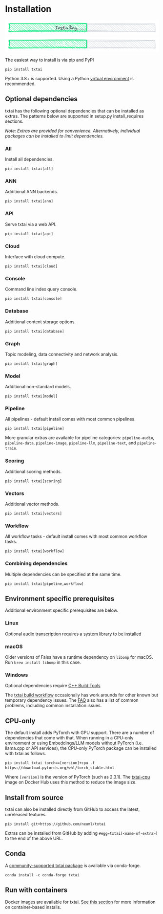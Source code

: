 # Installation

![install](images/install.png#only-light)
![install](images/install-dark.png#only-dark)

The easiest way to install is via pip and PyPI

```
pip install txtai
```

Python 3.8+ is supported. Using a Python [virtual environment](https://docs.python.org/3/library/venv.html) is recommended.

## Optional dependencies

txtai has the following optional dependencies that can be installed as extras. The patterns below are supported
in setup.py install_requires sections.

_Note: Extras are provided for convenience. Alternatively, individual packages can be installed to limit dependencies._

### All

Install all dependencies.

```
pip install txtai[all]
```

### ANN

Additional ANN backends.

```
pip install txtai[ann]
```

### API

Serve txtai via a web API.

```
pip install txtai[api]
```

### Cloud

Interface with cloud compute.

```
pip install txtai[cloud]
```

### Console

Command line index query console.

```
pip install txtai[console]
```

### Database

Additional content storage options.

```
pip install txtai[database]
```

### Graph

Topic modeling, data connectivity and network analysis.

```
pip install txtai[graph]
```

### Model

Additional non-standard models.

```
pip install txtai[model]
```

### Pipeline

All pipelines - default install comes with most common pipelines.

```
pip install txtai[pipeline]
```

More granular extras are available for pipeline categories: `pipeline-audio`, `pipeline-data`, `pipeline-image`, `pipeline-llm`, `pipeline-text`, and `pipeline-train`.

### Scoring

Additional scoring methods.

```
pip install txtai[scoring]
```

### Vectors

Additional vector methods.

```
pip install txtai[vectors]
```

### Workflow

All workflow tasks - default install comes with most common workflow tasks.

```
pip install txtai[workflow]
```

### Combining dependencies

Multiple dependencies can be specified at the same time.

```
pip install txtai[pipeline,workflow]
```

## Environment specific prerequisites

Additional environment specific prerequisites are below.

### Linux

Optional audio transcription requires a [system library to be installed](https://github.com/bastibe/python-soundfile#installation)

### macOS

Older versions of Faiss have a runtime dependency on `libomp` for macOS. Run `brew install libomp` in this case.

### Windows

Optional dependencies require [C++ Build Tools](https://visualstudio.microsoft.com/visual-cpp-build-tools/)

The [txtai build workflow](https://github.com/neuml/txtai/blob/master/.github/workflows/build.yml) occasionally has work arounds for other known but temporary dependency issues. The [FAQ](../faq) also has a list of common problems, including common installation issues.

## CPU-only

The default install adds PyTorch with GPU support. There are a number of dependencies that come with that. When running in a CPU-only environment or using Embeddings/LLM models without PyTorch (i.e. llama.cpp or API services), the CPU-only PyTorch package can be installed with txtai as follows.

```
pip install txtai torch==[version]+cpu -f https://download.pytorch.org/whl/torch_stable.html
```

Where `[version]` is the version of PyTorch (such as 2.3.1). The [txtai-cpu](https://hub.docker.com/r/neuml/txtai-cpu) image on Docker Hub uses this method to reduce the image size.

## Install from source

txtai can also be installed directly from GitHub to access the latest, unreleased features.

```
pip install git+https://github.com/neuml/txtai
```

Extras can be installed from GitHub by adding `#egg=txtai[<name-of-extra>]` to the end of the above URL.

## Conda

A [community-supported txtai package](https://anaconda.org/conda-forge/txtai) is available via conda-forge.

```
conda install -c conda-forge txtai
```

## Run with containers

Docker images are available for txtai. [See this section](../cloud) for more information on container-based installs.
